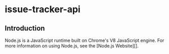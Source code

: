 # issue-tracker-api

## Introduction

Node.js is a JavaScript runtime built on Chrome's V8 JavaScript engine. For
more information on using Node.js, see the
[Node.js Website][].
